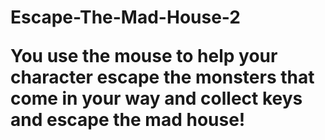 <h1> Escape-The-Mad-House-2</>
  <p> You use the mouse to help your character escape the monsters that come in your way and collect keys and escape the mad house! </p>
  

<ing src="bk.jpg" width="300" height="300">
